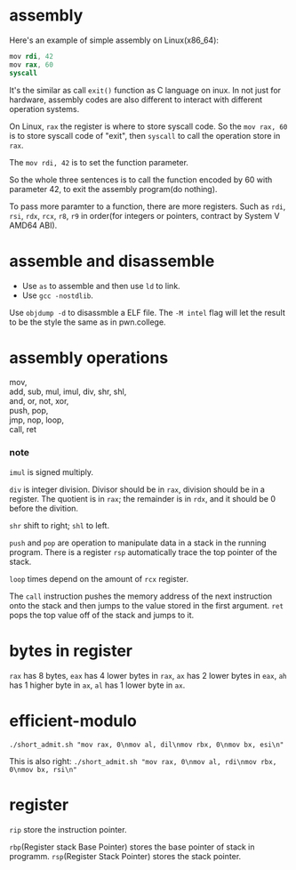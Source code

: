 # assembly
Here's an example of simple assembly on Linux(x86_64):

```s
mov rdi, 42
mov rax, 60
syscall
```

It's the similar as call `exit()` function as C language on inux.
In not just for hardware, assembly codes are also different to interact with different operation systems.

On Linux, `rax` the register is where to store syscall code.
So the `mov rax, 60` is to store syscall code of "exit", then `syscall` to call the operation store in `rax`.

The `mov rdi, 42` is to set the function parameter.

So the whole three sentences is to call the function encoded by 60 with parameter 42,
to exit the assembly program(do nothing).


To pass more paramter to a function, there are more registers.
Such as `rdi`, `rsi`, `rdx`, `rcx`, `r8`, `r9` in order(for integers or pointers, contract by System V AMD64 ABI).


# assemble and disassemble
- Use `as` to assemble and then use `ld` to link.
- Use `gcc -nostdlib`.

Use `objdump -d` to disassmble a ELF file.
The `-M intel` flag will let the result to be the style the same as in pwn.college.

# assembly operations
mov,  
add, sub, mul, imul, div, shr, shl,  
and, or, not, xor,  
push, pop,  
jmp, nop, loop,  
call, ret

### note
`imul` is signed multiply.

`div` is integer division. Divisor should be in `rax`, division should be in a register.
The quotient is in `rax`; the remainder is in `rdx`, and it should be 0 before the divition.

`shr` shift to right; `shl` to left.

`push` and `pop` are operation to manipulate data in a stack in the running program.
There is a register `rsp` automatically trace the top pointer of the stack.

`loop` times depend on the amount of `rcx` register.

The `call` instruction pushes the memory address of the next instruction onto the stack and then
jumps to the value stored in the first argument.
`ret` pops the top value off of the stack and jumps to it.

# bytes in register
`rax` has 8 bytes, `eax` has 4 lower bytes in `rax`, `ax` has 2 lower bytes in `eax`,
`ah` has 1 higher byte in `ax`, `al` has 1 lower byte in `ax`.

# efficient-modulo
`./short_admit.sh "mov rax, 0\nmov al, dil\nmov rbx, 0\nmov bx, esi\n"`

This is also right: `./short_admit.sh "mov rax, 0\nmov al, rdi\nmov rbx, 0\nmov bx, rsi\n"`

# register
`rip` store the instruction pointer.

`rbp`(Register stack Base Pointer) stores the base pointer of stack in programm.
`rsp`(Register Stack Pointer) stores the stack pointer.

